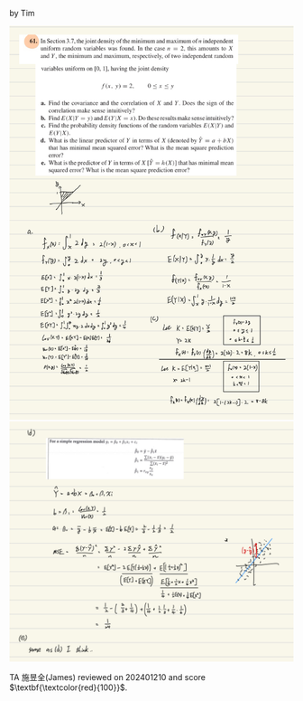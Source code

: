by Tim

![image](https://github.com/HWTeng-Teaching/202409-Math-Stat/blob/main/HW1126/18_Tim/IMG_1207.jpeg)
![image](https://github.com/HWTeng-Teaching/202409-Math-Stat/blob/main/HW1126/18_Tim/IMG_1208.jpeg)

TA 施昱全(James) reviewed on 202401210 and score $\textbf{\textcolor{red}{100}}$.
